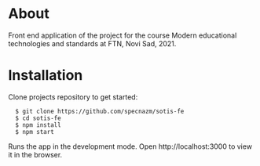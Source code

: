 About
====
Front end application of the project for the course Modern educational technologies and standards at FTN, Novi Sad, 2021. 

Installation
====

Clone projects repository to get started:

``` 
  $ git clone https://github.com/specnazm/sotis-fe
  $ cd sotis-fe
  $ npm install
  $ npm start
```
Runs the app in the development mode.
Open http://localhost:3000 to view it in the browser.

